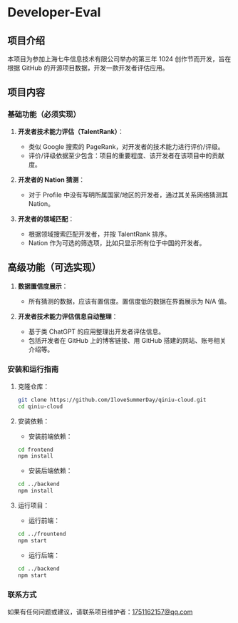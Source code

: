 # Developer-Eval

## 项目介绍

本项目为参加上海七牛信息技术有限公司举办的第三年 1024 创作节而开发，旨在根据 GitHub 的开源项目数据，开发一款开发者评估应用。

## 项目内容

### 基础功能（必须实现）

1. **开发者技术能力评估（TalentRank）**：
   - 类似 Google 搜索的 PageRank，对开发者的技术能力进行评价/评级。
   - 评价/评级依据至少包含：项目的重要程度、该开发者在该项目中的贡献度。

2. **开发者的 Nation 猜测**：
   - 对于 Profile 中没有写明所属国家/地区的开发者，通过其关系网络猜测其 Nation。

3. **开发者的领域匹配**：
   - 根据领域搜索匹配开发者，并按 TalentRank 排序。
   - Nation 作为可选的筛选项，比如只显示所有位于中国的开发者。

## 高级功能（可选实现）

1. **数据置信度展示**：
   - 所有猜测的数据，应该有置信度。置信度低的数据在界面展示为 N/A 值。

2. **开发者技术能力评估信息自动整理**：
   - 基于类 ChatGPT 的应用整理出开发者评估信息。
   - 包括开发者在 GitHub 上的博客链接、用 GitHub 搭建的网站、账号相关介绍等。

### 安装和运行指南

1. 克隆仓库：
   ```bash
   git clone https://github.com/IloveSummerDay/qiniu-cloud.git
   cd qiniu-cloud
   ```

2. 安装依赖：
    - 安装前端依赖：
    ```bash
    cd frontend
    npm install
    ```
    - 安装后端依赖：
    ```bash
    cd ../backend
    npm install
    ```

3. 运行项目：
    - 运行前端：
    ```bash
    cd ../frountend
    npm start
    ```
    - 运行后端：
    ```bash
    cd ../backend
    npm start
    ```

### 联系方式
如果有任何问题或建议，请联系项目维护者：1751162157@qq.com
